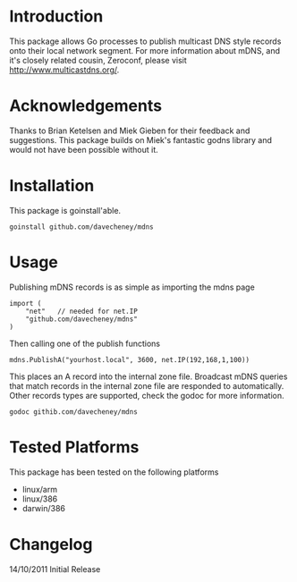 Introduction
============

This package allows Go processes to publish multicast DNS style records onto their local network segment. For more information about mDNS, and it's closely related cousin, Zeroconf, please visit http://www.multicastdns.org/.

Acknowledgements
================

Thanks to Brian Ketelsen and Miek Gieben for their feedback and suggestions. This package builds on Miek's fantastic godns library and would not have been possible without it.

Installation
============

This package is goinstall'able.

    goinstall github.com/davecheney/mdns

Usage
=====

Publishing mDNS records is as simple as importing the mdns page

    import (
        "net"	// needed for net.IP		
        "github.com/davecheney/mdns"
    )

Then calling one of the publish functions

    mdns.PublishA("yourhost.local", 3600, net.IP(192,168,1,100))

This places an A record into the internal zone file. Broadcast mDNS queries that match records in the internal zone file are responded to automatically. Other records types are supported, check the godoc for more information.

    godoc githib.com/davecheney/mdns

Tested Platforms
================

This package has been tested on the following platforms

* linux/arm
* linux/386
* darwin/386

Changelog
=========

14/10/2011 Initial Release
